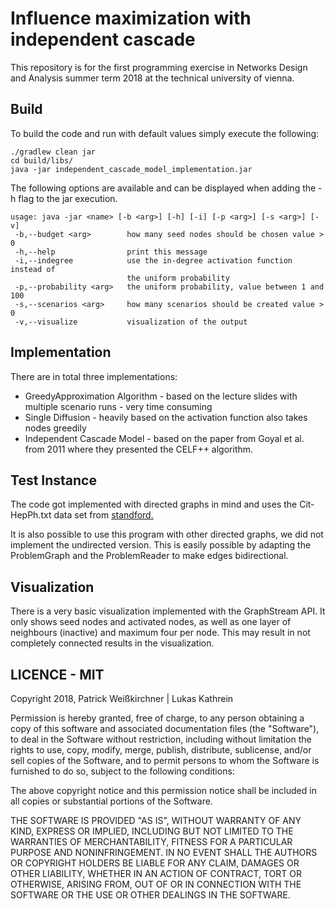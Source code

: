 # Influence maximization with independent cascade

This repository is for the first programming exercise in Networks Design and Analysis summer term 2018 at the technical university of vienna.

## Build

To build the code and run with default values simply execute the following:

```shell
./gradlew clean jar
cd build/libs/
java -jar independent_cascade_model_implementation.jar
```

The following options are available and can be displayed when adding the -h flag to the jar execution. 

```shell
usage: java -jar <name> [-b <arg>] [-h] [-i] [-p <arg>] [-s <arg>] [-v]
 -b,--budget <arg>        how many seed nodes should be chosen value > 0
 -h,--help                print this message
 -i,--indegree            use the in-degree activation function instead of
                          the uniform probability
 -p,--probability <arg>   the uniform probability, value between 1 and 100
 -s,--scenarios <arg>     how many scenarios should be created value > 0
 -v,--visualize           visualization of the output
```

## Implementation

There are in total three implementations:
* GreedyApproximation Algorithm - based on the lecture slides with multiple scenario runs - very time consuming
* Single Diffusion - heavily based on the activation function also takes nodes greedily
* Independent Cascade Model - based on the paper from Goyal et al. from 2011  where they presented the CELF++ algorithm.

## Test Instance

The code got implemented with directed graphs in mind and uses the Cit-HepPh.txt data set from [standford.](http://snap.stanford.edu/data/index.html)

It is also possible to use this program with other directed graphs, we did not implement the undirected version. This is easily possible by adapting the ProblemGraph and the ProblemReader to make edges bidirectional.

## Visualization

There is a very basic visualization implemented with the GraphStream API. It only shows seed nodes and activated nodes, as well as one layer of neighbours (inactive) and maximum four per node. This may result in not completely connected results in the visualization.

## LICENCE - MIT

Copyright 2018, Patrick Weißkirchner | Lukas Kathrein

Permission is hereby granted, free of charge, to any person obtaining a copy of this software and associated documentation files (the "Software"), to deal in the Software without restriction, including without limitation the rights to use, copy, modify, merge, publish, distribute, sublicense, and/or sell copies of the Software, and to permit persons to whom the Software is furnished to do so, subject to the following conditions:

The above copyright notice and this permission notice shall be included in all copies or substantial portions of the Software.

THE SOFTWARE IS PROVIDED "AS IS", WITHOUT WARRANTY OF ANY KIND, EXPRESS OR IMPLIED, INCLUDING BUT NOT LIMITED TO THE WARRANTIES OF MERCHANTABILITY, FITNESS FOR A PARTICULAR PURPOSE AND NONINFRINGEMENT. IN NO EVENT SHALL THE AUTHORS OR COPYRIGHT HOLDERS BE LIABLE FOR ANY CLAIM, DAMAGES OR OTHER LIABILITY, WHETHER IN AN ACTION OF CONTRACT, TORT OR OTHERWISE, ARISING FROM, OUT OF OR IN CONNECTION WITH THE SOFTWARE OR THE USE OR OTHER DEALINGS IN THE SOFTWARE.